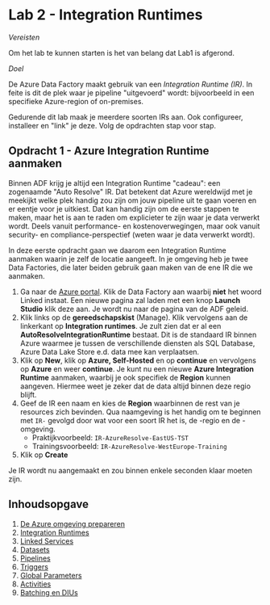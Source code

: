 # Lab 2 - Integration Runtimes

*Vereisten*

Om het lab te kunnen starten is het van belang dat Lab1 is afgerond.

*Doel*

De Azure Data Factory maakt gebruik van een *Integration Runtime (IR)*. In feite is dit de plek waar je pipeline "uitgevoerd" wordt: bijvoorbeeld in een specifieke Azure-region of on-premises.

Gedurende dit lab maak je meerdere soorten IRs aan. Ook configureer, installeer en "link" je deze. Volg de opdrachten stap voor stap.

## Opdracht 1 - Azure Integration Runtime aanmaken

Binnen ADF krijg je altijd een Integration Runtime "cadeau": een zogenaamde "Auto Resolve" IR. Dat betekent dat Azure wereldwijd met je meekijkt welke plek handig zou zijn om jouw pipeline uit te gaan voeren en er eentje voor je uitkiest. Dat kan handig zijn om de eerste stappen te maken, maar het is aan te raden om explicieter te zijn waar je data verwerkt wordt. Deels vanuit performance- en kostenoverwegingen, maar ook vanuit security- en compliance-perspectief (weten waar je data verwerkt wordt).

In deze eerste opdracht gaan we daarom een Integration Runtime aanmaken waarin je zelf de locatie aangeeft. In je omgeving heb je twee Data Factories, die later beiden gebruik gaan maken van de ene IR die we aanmaken.

1. Ga naar de [Azure portal](portal.azure.com). Klik de Data Factory aan waarbij **niet** het woord Linked instaat. Een nieuwe pagina zal laden met een knop **Launch Studio** klik deze aan. Je wordt nu naar de pagina van de ADF geleid.
2. Klik links op de **gereedschapskist** (Manage). Klik vervolgens aan de linkerkant op **Integration runtimes**. Je zult zien dat er al een **AutoResolveIntegrationRuntime** bestaat. Dit is de standaard IR binnen Azure waarmee je tussen de verschillende diensten als SQL Database, Azure Data Lake Store e.d. data mee kan verplaatsen.
3. Klik op **New**, klik op **Azure, Self-Hosted** en op **continue** en vervolgens op **Azure** en weer **continue**. Je kunt nu een nieuwe **Azure Integration Runtime** aanmaken, waarbij je ook specifiek de **Region** kunnen aangeven. Hiermee weet je zeker dat de data altijd binnen deze regio blijft.
4. Geef de IR een naam en kies de **Region** waarbinnen de rest van je resources zich bevinden. Qua naamgeving is het handig om te beginnen met `IR-` gevolgd door wat voor een soort IR het is, de -regio en de -omgeving.
   * Praktijkvoorbeeld: `IR-AzureResolve-EastUS-TST`
   * Trainingsvoorbeeld: `IR-AzureResolve-WestEurope-Training`
5. Klik op **Create**

Je IR wordt nu aangemaakt en zou binnen enkele seconden klaar moeten zijn.

## Inhoudsopgave

1. [De Azure omgeving prepareren](../Lab1/LabInstructions1.md)
2. [Integration Runtimes](../Lab2/LabInstructions2.md)
3. [Linked Services](../Lab3/LabInstructions3.md)
4. [Datasets](../Lab4/LabInstructions4.md)
5. [Pipelines](../Lab5/LabInstructions5.md)
6. [Triggers](../Lab6/LabInstructions6.md)
7. [Global Parameters](../Lab7/LabInstructions7.md)
8. [Activities](../Lab8/LabInstructions8.md)
9. [Batching en DIUs](../Lab9/LabInstructions9.md)
